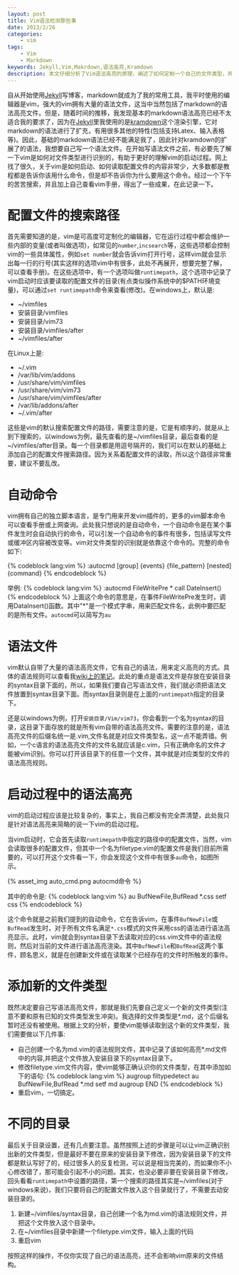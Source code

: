 ```yaml
---
layout: post
title: Vim语法检测那些事
date: 2013/2/26
categories: 
    - vim
tags: 
    - Vim
    - Markdown
keywords: Jekyll,Vim,Makrdown,语法高亮,Kramdown
description: 本文仔细分析了Vim语法高亮的原理，阐述了如何定制一个自己的文件类型，并进行语法高亮。
---
```


自从开始使用[Jekyll](http://jekyllrb.com "Jekyll")写博客，markdown就成为了我的常用工具，我平时使用的编辑器是vim，强大的vim拥有大量的语法文件，这当中当然包括了markdown的语法高亮文件。但是，随着时间的推移，我发现基本的markdown语法高亮已经不太适合我的要求了，因为在[Jekyll](http://jekyllrb.com "Jekyll")里我使用的是[kramdown](http://kramdown.rubyforge.org "Kramdown")这个渲染引擎，它对markdown的语法进行了扩充，有用很多其他的特性(包括支持Latex、输入表格等)。因此，基础的markdown语法已经不能满足我了，因此针对kramdown的扩展了的语法，我想要自己写一个语法文件。在开始写语法文件之前，有必要先了解一下vim是如何对文件类型进行识别的，有助于更好的理解vim的启动过程。网上找了很久，关于vim是如何启动、如何读取配置文件的内容非常少，大多数都是教程都是告诉你该用什么命令，但是却不告诉你为什么要用这个命令。经过一个下午的苦苦搜索，并且加上自己查看vim手册，得出了一些成果，在此记录一下。

# 配置文件的搜索路径
首先需要知道的是，vim是可高度可定制化的编辑器，它在运行过程中都会维护一些内部的变量(或者叫做选项)，如常见的`number`,`incsearch`等，这些选项都会控制vim的一些具体属性，例如`set number`就会告诉vim打开行号，这样vim就会显示出每一行的行号(其实这样的选项vim中有很多，此处不再展开，想要完整了解，可以查看手册)。在这些选项中，有一个选项叫做`runtimepath`，这个选项中记录了vim启动时应该要读取的配置文件的目录(有点类似操作系统中的$PATH环境变量)，可以通过`set runtimepath`命令来查看(修改)。在windows上，默认是:

- ~/vimfiles
- 安装目录/vimfiles
- 安装目录/vim73
- 安装目录/vimfiles/after
- ~/vimfiles/after

在Linux上是:

- ~/.vim
- /var/lib/vim/addons
- /usr/share/vim/vimfiles
- /usr/share/vim/vim73
- /usr/share/vim/vimfiles/after
- /var/lib/addons/after
- ~/.vim/after

这些是vim的默认搜索配置文件的路径，需要注意的是，它是有顺序的，就是从上到下搜索的，以windows为例，最先查看的是~/vimfiles目录，最后查看的是~/vimfiles/after目录。每一个目录都是用逗号隔开的，我们可以在默认的基础上添加自己的配置文件搜索路径。因为关系着配置文件的读取，所以这个路径非常重要，建议不要乱改。

# 自动命令
vim拥有自己的独立脚本语言，是专门用来开发vim插件的，更多的vim脚本命令可以查看手册或上网查询。此处我只想说的是自动命令，一个自动命令是在某个事件发生时会自动执行的命令，可以引发一个自动命令的事件有很多，包括读写文件或缓冲区内容被改变等。vim对文件类型的识别就是依靠这个命令的。完整的命令如下:

{% codeblock lang:vim %}
:autocmd [group] {events} {file_pattern} [nested] {command}
{% endcodeblock %}

举例:
{% codeblock lang:vim %}
:autocmd FileWritePre * call DateInsert()
{% endcodeblock %}
上面这个命令的意思是，在事件FileWritePre发生时，调用DataInsert()函数。其中"*"是一个模式字串，用来匹配文件名，此例中要匹配的是所有文件。`autocmd`可以简写为`au`

# 语法文件
vim默认自带了大量的语法高亮文件，它有自己的语法，用来定义高亮的方式。具体的语法规则可以查看我[wiki上的笔记](http://wiki.zhouyichu.com/Vim/2012/12/03/Vim-Develop-Syntax/ "Vim自定义语法高亮")。此处的重点是语法文件是存放在安装目录的syntax目录下面的，所以，如果我们要自己写语法文件，我们就必须把语法文件放置到syntax目录下面。而syntax目录则是在上面的`runtimepath`指定的目录下。

还是以windows为例，打开`安装目录/Vim/vim73`，你会看到一个名为syntax的目录，这目录下面存放的就是所有vim自带的语法高亮文件。需要的注意的是，语法高亮文件的后缀名统一是.vim,文件名就是对应文件类型名，这一点不能弄错。例如，一个c语言的语法高亮文件的文件名就应该是c.vim，只有正确命名的文件才能被vim识别。你可以打开该目录下的任意一个文件，其中就是对应类型的文件的语法高亮规则。

# 启动过程中的语法高亮
vim的启动过程应该是比较复杂的，事实上，我自己都没有完全弄清楚，此处我只是针对语法高亮来简略的说一下vim的启动过程。

当vim启动时，它会首先读取`runtimepath`中指定的路径中的配置文件，当然，vim会读取很多的配置文件，但其中一个名为filetype.vim的配置文件是我们目前所需要的，可以打开这个文件看一下，你会发现这个文件中有很多`au`命令，如图所示。


{% asset_img auto_cmd.png autocmd命令 %}

其中的命令是:
{% codeblock lang:vim %}
au BufNewFile,BufRead *.css setf css
{% endcodeblock %}

这个命令就是之前我们提到的自动命令，它在告诉vim，在事件`BufNewFile`或`BufRead`发生时，对于所有文件名满足`*.css`模式的文件采用css的语法进行语法高亮显示。此时，vim就会到syntax目录下去读取对应的css.vim文件中的语法规则，然后对当前的文件进行语法高亮渲染。其中`BufNewFile`和`BufRead`这两个事件，顾名思义，就是在创建新文件或在读取某个已经存在的文件时所触发的事件。

# 添加新的文件类型
既然决定要自己写语法高亮文件，那就是我们先要自己定义一个新的文件类型(注意不要和原有已知的文件类型发生冲突)。我选择的文件类型是*.md，这个后缀名暂时还没有被使用。根据上文的分析，要使vim能够读取到这个新的文件类型，我们需要做以下几件事:

- 自己创建一个名为md.vim的语法规则文件，其中记录了该如何高亮*.md文件中的内容,并把这个文件放入安装目录下的syntax目录下。
- 修改filetype.vim文件内容，使vim能够正确认识你的文件类型，在其中添加如下的语句:
{% codeblock lang:vim %}
augroup filtypedetect
au BufNewFile,BufRead *.md setf md
augroup END
{% endcodeblock %}
- 重启vim，一切搞定。

# 不同的目录
最后关于目录设置，还有几点要注意。虽然按照上述的步骤是可以让vim正确识别出新的文件类型，但是最好不要在原来的安装目录下修改，因为安装目录下的文件都是默认写好了的，经过很多人的反复检测，可以说是相当完美的，而如果你不小心修改错了，那可能会引起不小的问题。其实，也没必要非要在安装目录下修改，回头看看`runtimepath`中设置的路径，第一个搜索的路径其实是~/vimfiles(对于windows来说)，我们只要将自己的配置文件放入这个目录就行了，不需要去动安装目录的。

1. 新建~/vimfiles/syntax目录，自己创建一个名为md.vim的语法规则文件，并把这个文件放入这个目录中。
2. 在~/vimfiles目录中新建一个filetype.vim文件，输入上面的代码
3. 重启vim

按照这样的操作，不仅你实现了自己的语法高亮，还不会影响vim原来的文件结构。


